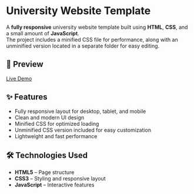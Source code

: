 # University Website Template

A **fully responsive** university website template built using **HTML**, **CSS**, and a small amount of **JavaScript**.  
The project includes a minified CSS file for performance, along with an unminified version located in a separate folder for easy editing.

## 📌 Preview
[Live Demo](https://brahimdjelid.github.io/University-Website/)


## ✨ Features
- Fully responsive layout for desktop, tablet, and mobile
- Clean and modern UI design
- Minified CSS for optimized loading
- Unminified CSS version included for easy customization
- Lightweight and fast performance

## 🛠️ Technologies Used
- **HTML5** – Page structure
- **CSS3** – Styling and responsive layout
- **JavaScript** – Interactive features
